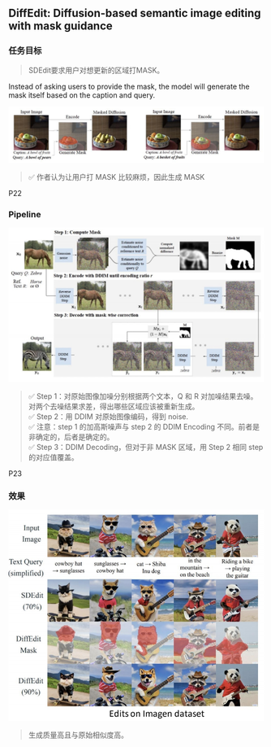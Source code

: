 ## DiffEdit: Diffusion-based semantic image editing with mask guidance     

### 任务目标

> SDEdit要求用户对想更新的区域打MASK。  

Instead of asking users to provide the mask, the model will generate the mask itself based on the caption and query.    


![](assets/D2-21.png) 


> &#x2705; 作者认为让用户打 MASK 比较麻烦，因此生成 MASK    


P22   
### Pipeline

![](assets/D2-22.png)  

> &#x2705; Step 1：对原始图像加噪分别根据两个文本，Q 和 R 对加噪结果去噪。对两个去噪结果求差，得出哪些区域应该被重新生成。    
> &#x2705; Step 2：用 DDIM 对原始图像编码，得到 noise.    
> &#x2705; 注意：step 1 的加高斯噪声与 step 2 的 DDIM Encoding 不同。前者是非确定的，后者是确定的。    
> &#x2705; Step 3：DDIM Decoding，但对于非 MASK 区域，用 Step 2 相同 step 的对应值覆盖。    

P23   
### 效果
![](assets/D2-23.png)      

> 生成质量高且与原始相似度高。  
